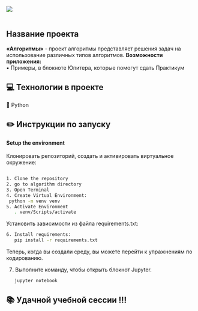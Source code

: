 ![](https://img.shields.io/badge/Python-3.7.5-blue) 
<br><br>
## Название проекта
**«Алгоритмы»** - проект алгоритмы представляет решения задач на использование различных типов алгоритмов.
**Возможности приложения:**<br>
:black_small_square: Примеры, в блокноте Юпитера, которые помогут сдать Практикум<br>
## :computer: Технологии в проекте
:small_blue_diamond: Python <br>
## :pencil2: Инструкции по запуску
#### Setup the environment
Клонировать репозиторий, создать и активировать виртуальное окружение:

```sh

1. Clone the repository
2. go to algorithm directory
3. Open Terminal
4. Create Virtual Environment:
 python -m venv venv
5. Activate Environment
   . venv/Scripts/activate
```
Установить зависимости из файла requirements.txt:
```sh
6. Install requirements:
   pip install -r requirements.txt
```

Теперь, когда вы создали среду, вы можете перейти к упражнениям по кодированию.

7. Выполните команду, чтобы открыть блокнот Jupyter.
```sh
   jupyter notebook
```

## :books: Удачной учебной сессии !!!



